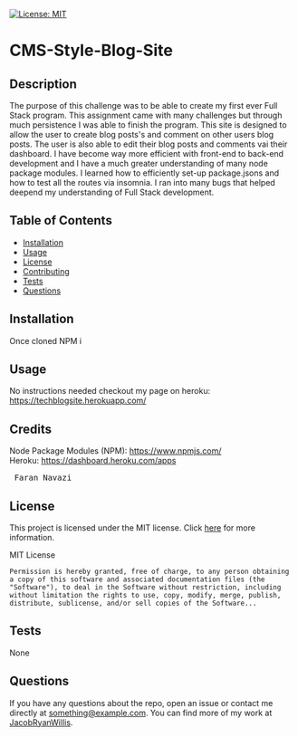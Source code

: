 
[![License: MIT](https://img.shields.io/badge/License-MIT-yellow.svg)](https://opensource.org/licenses/MIT)

# CMS-Style-Blog-Site

## Description

The purpose of this challenge was to be able to create my first ever Full Stack program. This assignment came with many challenges but through much persistence I was able to finish the program. This site is designed to allow the user to create blog posts's and comment on other users blog posts. The user is also able to edit their blog posts and comments vai their dashboard. I have become way more efficient with front-end to back-end development and I have a much greater understanding of many node package modules. I learned how to efficiently set-up package.jsons and how to test all the routes via insomnia. I ran into many bugs that helped deepend my understanding of Full Stack development.

## Table of Contents

- [Installation](#installation)
- [Usage](#usage)
- [License](#license)
- [Contributing](#contributing)
- [Tests](#tests)
- [Questions](#questions)

## Installation

Once cloned NPM i

## Usage

No instructions needed checkout my page on heroku: <br>
https://techblogsite.herokuapp.com/

## Credits

Node Package Modules (NPM): https://www.npmjs.com/ <br> Heroku: https://dashboard.heroku.com/apps <br> <pre> Faran Navazi </pre>

## License

This project is licensed under the MIT license. Click [here](https://opensource.org/licenses/MIT) for more information.

MIT License

    Permission is hereby granted, free of charge, to any person obtaining a copy of this software and associated documentation files (the "Software"), to deal in the Software without restriction, including without limitation the rights to use, copy, modify, merge, publish, distribute, sublicense, and/or sell copies of the Software...

## Tests

None

## Questions

If you have any questions about the repo, open an issue or contact me directly at something@example.com. You can find more of my work at [JacobRyanWillis](https://github.com/JacobRyanWillis/).
